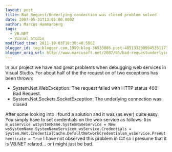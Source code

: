 ```yaml
---
layout: post
title: Bad Request/Underlying connection was closed problem solved
date: 2007-05-31T13:05:00.000Z
author: Marcus Hammarberg
tags:
  - VB.NET
  - Visual Studio
modified_time: 2011-10-03T10:30:40.580Z
blogger_id: tag:blogger.com,1999:blog-36533086.post-4851332309945351177
blogger_orig_url: http://www.marcusoft.net/2007/05/bad-requestunderlying-connection-was.html
---
```


In our project we have had great problems when debugging web
services in Visual Studio. For about half of the the request on of two
exceptions has been thrown:

- System.Net.WebException: The request failed with HTTP status 400:
    Bad Request.
- System.Net.Sockets.SocketException: The underlying connection was
    closed

After some looking into i found a solution and it was (as ever) quite
easy. You simply have to set credentials on the web service as
follows:
`Dim m_wsService wsSystemName.SystemNameService = New wsSystemName.SystemNameServicem_wsService.Credentials = System.Net.CredentialCache.DefaultNetworkCredentialsm_wsService.PreAuthenticate = True`
I have not observed this problem in C# so i presume that it is VB.NET
related... or i might just be bad.
